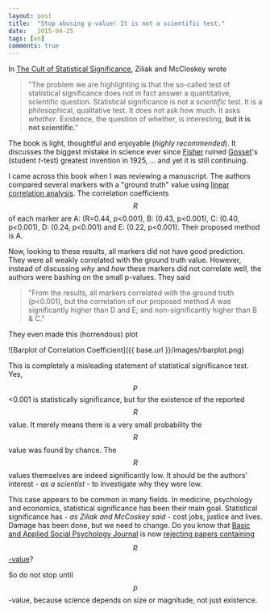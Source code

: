 ```yaml
---
layout: post
title:  "Stop abusing p-value! It is not a scientific test."
date:   2015-04-25
tags: [en]
comments: true
---
```


In [The Cult of Statistical Significance](http://www.press.umich.edu/186351/cult_of_statistical_significance), Ziliak and McCloskey wrote

> "The problem we are highlighting is that the so-called test of statistical significance does not in fact answer a quantitative, scientific question. Statistical significance is not a *scientific* test. It is a philosophical, qualitative test. It does not ask how much. It asks *whether*. Existence, the question of whether, is interesting, **but it is not scientific**."

The book is light, thoughtful and enjoyable (*highly recommended*). It discusses the biggest mistake in science ever since [Fisher](http://en.wikipedia.org/wiki/Ronald_Fisher) ruined [Gosset](http://en.wikipedia.org/wiki/William_Sealy_Gosset)'s (student *t*-test) greatest invention in 1925, ... and yet it is still continuing.

I came across this book when I was reviewing a manuscript. The authors compared several markers with a "ground truth" value using [linear correlation analysis](http://en.wikipedia.org/wiki/Pearson_product-moment_correlation_coefficient). The correlation coefficients $$R$$ of each marker are A: (R=0.44, p<0.001), B: (0.43, p<0.001), C: (0.40, p<0.001), D: (0.24, p<0.001) and E: (0.22, p<0.001). Their proposed method is A.

Now, looking to these results, all markers did not have good prediction. They were all weakly correlated with the ground truth value. However, instead of discussing *why* and *how* these markers did not correlate well, the authors were bashing on the small p-values. They said

> "From the results, all markers correlated with the ground truth (p<0.001), but the correlation of our proposed method A was significantly higher than D and E; and non-significantly higher than B & C."

They even made this (horrendous) plot

![Barplot of Correlation Coefficient]({{ base.url }}/images/rbarplot.png)

This is completely a misleading statement of statistical significance test. Yes, $$p$$<0.001 is statistically significance, but for the existence of the reported $$R$$ value. It merely means there is a very small probability the $$R$$ value was found by chance. The $$R$$ values themselves are indeed significantly low. It should be the authors' interest - *as a scientist* - to investigate why they were low.

This case appears to be common in many fields. In medicine, psychology and economics, statistical significance has been their main goal. Statistical significance has - *as Ziliak and McCoskey said* - cost jobs, justice and lives. Damage has been done, but we need to change. Do you know that [Basic and Applied Social Psychology Journal](http://www.tandfonline.com/toc/hbas20) is now [rejecting papers containing $$p$$-value](http://www.nature.com/news/psychology-journal-bans-p-values-1.17001)?

So do not stop until $$p$$-value, because science depends on size or magnitude, not just existence.
